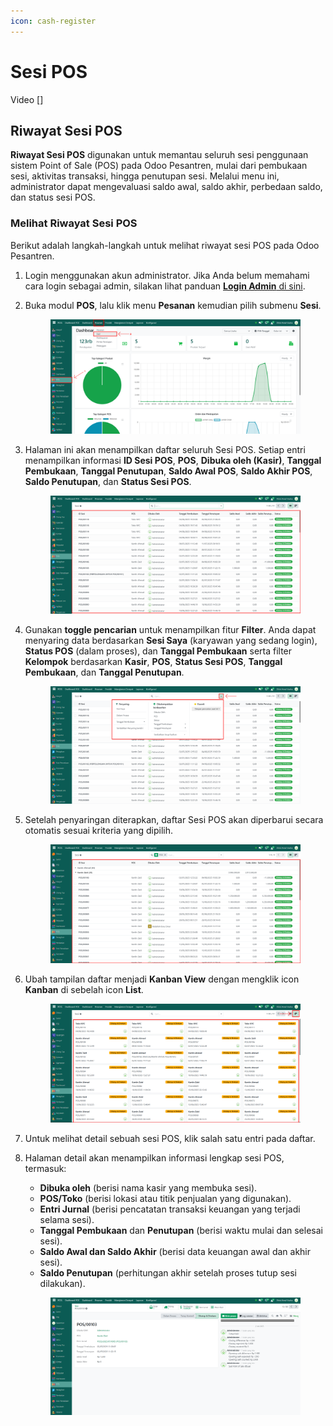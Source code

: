 ```yaml
---
icon: cash-register
---
```


# Sesi POS

Video \[]

## Riwayat Sesi POS

**Riwayat Sesi POS** digunakan untuk memantau seluruh sesi penggunaan sistem Point of Sale (POS) pada Odoo Pesantren, mulai dari pembukaan sesi, aktivitas transaksi, hingga penutupan sesi. Melalui menu ini, administrator dapat mengevaluasi saldo awal, saldo akhir, perbedaan saldo, dan status sesi POS.

### Melihat Riwayat Sesi POS

Berikut adalah langkah-langkah untuk melihat riwayat sesi POS pada Odoo Pesantren.

1. Login menggunakan akun administrator. Jika Anda belum memahami cara login sebagai admin, silakan lihat panduan [**Login Admin** di sini](../../panduan-login/login-admin.md).
2.  Buka modul **POS**, lalu klik menu **Pesanan** kemudian pilih submenu **Sesi**.

    <figure><img src="../../.gitbook/assets/images-684 (1) (1).png" alt=""><figcaption></figcaption></figure>


3.  Halaman ini akan menampilkan daftar seluruh Sesi POS. Setiap entri menampilkan informasi **ID Sesi POS**, **POS**, **Dibuka oleh (Kasir)**, **Tanggal Pembukaan**, **Tanggal Penutupan**, **Saldo Awal POS**, **Saldo Akhir POS**, **Saldo Penutupan**, dan **Status Sesi POS**.

    <figure><img src="../../.gitbook/assets/images-685 (1) (1).png" alt=""><figcaption></figcaption></figure>


4.  Gunakan **toggle pencarian** untuk menampilkan fitur **Filter**. Anda dapat menyaring data berdasarkan **Sesi Saya** (karyawan yang sedang login), **Status POS** (dalam proses), dan **Tanggal Pembukaan** serta filter **Kelompok** berdasarkan **Kasir**, **POS**, **Status Sesi POS**, **Tanggal Pembukaan**, dan **Tanggal Penutupan**.

    <figure><img src="../../.gitbook/assets/images-686 (1) (1).png" alt=""><figcaption></figcaption></figure>


5.  Setelah penyaringan diterapkan, daftar Sesi POS akan diperbarui secara otomatis sesuai kriteria yang dipilih.

    <figure><img src="../../.gitbook/assets/images-687 (1) (1).png" alt=""><figcaption></figcaption></figure>


6.  Ubah tampilan daftar menjadi **Kanban View** dengan mengklik icon **Kanban** di sebelah icon **List**.

    <figure><img src="../../.gitbook/assets/images-688 (1) (1).png" alt=""><figcaption></figcaption></figure>


7. Untuk melihat detail sebuah sesi POS, klik salah satu entri pada daftar.
8.  Halaman detail akan menampilkan informasi lengkap sesi POS, termasuk:

    * **Dibuka oleh** (berisi nama kasir yang membuka sesi).
    * **POS/Toko** (berisi lokasi atau titik penjualan yang digunakan).
    * **Entri Jurnal** (berisi pencatatan transaksi keuangan yang terjadi selama sesi).
    * **Tanggal Pembukaan** dan **Penutupan** (berisi waktu mulai dan selesai sesi).
    * **Saldo Awal dan Saldo Akhir** (berisi data keuangan awal dan akhir sesi).
    * **Saldo Penutupan** (perhitungan akhir setelah proses tutup sesi dilakukan).

    <figure><img src="../../.gitbook/assets/images-689 (1).png" alt=""><figcaption></figcaption></figure>
